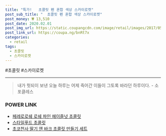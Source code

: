 ```yaml
--- 
title: "특가!   초콜릿 펜 혼합 색상 스카이로켓" 
post_sub_title: "  초콜릿 펜 혼합 색상 스카이로켓" 
post_money: ₩ 13,510 
post_date: 2020.02.01 
post_img_url: https://static.coupangcdn.com/image/retail/images/2017/05/22/14/2/fa70bc94-4dca-426f-932b-7a8548657975.jpg 
post_link_url: https://coupa.ng/bnRt7x 
categories: 
  - retail 
tags: 
  - 초콜릿 
  - 스카이로켓 
--- 
```

  #초콜릿 #스카이로켓 
<hr> 

> 내가 헛되이 보낸 오늘 하루는 어제 죽어간 이들이 그토록 바라던 하루이다. - 소포클레스 


### POWER LINK

* <a href="https://blog.naver.com/santokki14/221787579605" target="_blank">페레로로쉐 로쉐 파인 헤이즐넛 초콜릿</a>
* <a href="https://blog.naver.com/fasyy4321/221787900644" target="_blank">스타일푸드 초콜릿</a>
* <a href="https://blog.naver.com/santokki14/221786400663" target="_blank">초코천사 딸기 앤 바크 초콜릿 만들기 세트</a>
